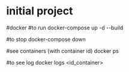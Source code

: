 # initial project

#docker
#to run
docker-compose up -d --build

#to stop
docker-compose down

#see containers (with container id)
docker ps 

#to see log
docker logs <id_container>
